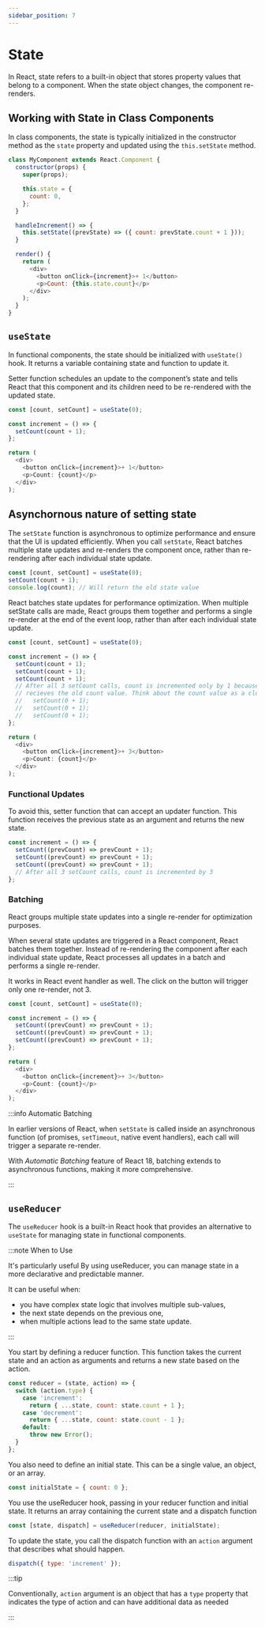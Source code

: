 ```yaml
---
sidebar_position: 7
---
```


# State

In React, state refers to a built-in object that stores property values that
belong to a component. When the state object changes, the component re-renders.

## Working with State in Class Components

In class components, the state is typically initialized in the constructor
method as the `state` property and updated using the `this.setState` method.

```javascript
class MyComponent extends React.Component {
  constructor(props) {
    super(props);

    this.state = {
      count: 0,
    };
  }

  handleIncrement() => {
    this.setState((prevState) => ({ count: prevState.count + 1 }));
  }

  render() {
    return (
      <div>
        <button onClick={increment}>+ 1</button>
        <p>Count: {this.state.count}</p>
      </div>
    );
  }
}
```

## `useState`

In functional components, the state should be initialized with `useState()`
hook. It returns a variable containing state and function to update it.

Setter function schedules an update to the component’s state and tells React
that this component and its children need to be re-rendered with the updated
state.

```javascript
const [count, setCount] = useState(0);

const increment = () => {
  setCount(count + 1);
};

return (
  <div>
    <button onClick={increment}>+ 1</button>
    <p>Count: {count}</p>
  </div>
);
```

## Asynchornous nature of setting state

The `setState` function is asynchronous to optimize performance and ensure that
the UI is updated efficiently. When you call `setState`, React batches multiple
state updates and re-renders the component once, rather than re-rendering after
each individual state update.

```javascript
const [count, setCount] = useState(0);
setCount(count + 1);
console.log(count); // Will return the old state value
```

React batches state updates for performance optimization. When multiple setState
calls are made, React groups them together and performs a single re-render at
the end of the event loop, rather than after each individual state update.

```javascript
const [count, setCount] = useState(0);

const increment = () => {
  setCount(count + 1);
  setCount(count + 1);
  setCount(count + 1);
  // After all 3 setCount calls, count is incremented only by 1 because each time setCount
  // recieves the old count value. Think about the count value as a closure:
  //   setCount(0 + 1);
  //   setCount(0 + 1);
  //   setCount(0 + 1);
};

return (
  <div>
    <button onClick={increment}>+ 3</button>
    <p>Count: {count}</p>
  </div>
);
```

### Functional Updates

To avoid this, setter function that can accept an updater function. This
function receives the previous state as an argument and returns the new state.

```javascript
const increment = () => {
  setCount((prevCount) => prevCount + 1);
  setCount((prevCount) => prevCount + 1);
  setCount((prevCount) => prevCount + 1);
  // After all 3 setCount calls, count is incremented by 3
};
```

### Batching

React groups multiple state updates into a single re-render for optimization
purposes.

When several state updates are triggered in a React component, React batches
them together. Instead of re-rendering the component after each individual state
update, React processes all updates in a batch and performs a single re-render.

It works in React event handler as well. The click on the button will trigger
only one re-render, not 3.

```javascript
const [count, setCount] = useState(0);

const increment = () => {
  setCount((prevCount) => prevCount + 1);
  setCount((prevCount) => prevCount + 1);
  setCount((prevCount) => prevCount + 1);
};

return (
  <div>
    <button onClick={increment}>+ 3</button>
    <p>Count: {count}</p>
  </div>
);
```

:::info Automatic Batching

In earlier versions of React, when `setState` is called inside an asynchronous
function (of promises, `setTimeout`, native event handlers), each call will
trigger a separate re-render.

With _Automatic Batching_ feature of React 18, batching extends to asynchronous
functions, making it more comprehensive.

:::

## `useReducer`

The `useReducer` hook is a built-in React hook that provides an alternative to
`useState` for managing state in functional components.

:::note When to Use

It's particularly useful By using useReducer, you can manage state in a more
declarative and predictable manner.

It can be useful when:

- you have complex state logic that involves multiple sub-values,
- the next state depends on the previous one,
- when multiple actions lead to the same state update.

:::

You start by defining a reducer function. This function takes the current state
and an action as arguments and returns a new state based on the action.

```javascript
const reducer = (state, action) => {
  switch (action.type) {
    case 'increment':
      return { ...state, count: state.count + 1 };
    case 'decrement':
      return { ...state, count: state.count - 1 };
    default:
      throw new Error();
  }
};
```

You also need to define an initial state. This can be a single value, an object,
or an array.

```javascript
const initialState = { count: 0 };
```

You use the useReducer hook, passing in your reducer function and initial state.
It returns an array containing the current state and a dispatch function

```javascript
const [state, dispatch] = useReducer(reducer, initialState);
```

To update the state, you call the dispatch function with an `action` argument
that describes what should happen.

```javascript
dispatch({ type: 'increment' });
```

:::tip

Conventionally, `action` argument is an object that has a `type` property that
indicates the type of action and can have additional data as needed

:::
